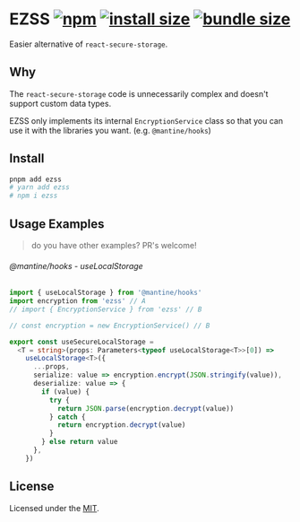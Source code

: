 # EZSS [![npm](https://img.shields.io/npm/v/ezss)](https://npmjs.com/package/ezss) [![install size](https://pkg-size.dev/badge/install/24426)](https://pkg-size.dev/ezss) [![bundle size](https://pkg-size.dev/badge/bundle/20393)](https://pkg-size.dev/ezss)

Easier alternative of `react-secure-storage`.

## Why

The `react-secure-storage` code is unnecessarily complex and doesn't support custom data types.

EZSS only implements its internal `EncryptionService` class so that you can use it with the libraries you want. (e.g. `@mantine/hooks`)

## Install

```bash
pnpm add ezss
# yarn add ezss
# npm i ezss
```

## Usage Examples

> do you have other examples? PR's welcome!

###### @mantine/hooks - useLocalStorage

```ts
import { useLocalStorage } from '@mantine/hooks'
import encryption from 'ezss' // A
// import { EncryptionService } from 'ezss' // B

// const encryption = new EncryptionService() // B

export const useSecureLocalStorage =
  <T = string>(props: Parameters<typeof useLocalStorage<T>>[0]) =>
    useLocalStorage<T>({
      ...props,
      serialize: value => encryption.encrypt(JSON.stringify(value)),
      deserialize: value => {
        if (value) {
          try {
            return JSON.parse(encryption.decrypt(value))
          } catch {
            return encryption.decrypt(value)
          }
        } else return value
      },
    })
```

## License

Licensed under the [MIT](LICENSE).
